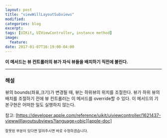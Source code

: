 ```yaml
---
layout: post
title: "viewWillLayoutSubviews"
modified:
categories: blog
excerpt:
tags: [UIKit, UIViewController, instance method]
image:
  feature:
date: 2017-01-07T16:19:00-04:00
---
```

**이 메서드는 뷰 컨트롤러의 뷰가 자식 뷰들을 배치하기 직전에 불린다.**

----
### 해설
뷰의 bounds(좌표,크기)가 변경될 때, 뷰는 하위뷰의 위치를 조절한다.
뷰가 하위 뷰의 배치를 조절하기 전에 뷰 컨트롤러는 이 메서드를 override할 수 있다.
이 메서드의 기본구현은 어떠한 일도 실행하지 않는다.

참고: [https://developer.apple.com/reference/uikit/uiviewcontroller/1621437-viewwilllayoutsubviews?language=objc][apple-doc]


<sub>잘못된 부분이 있다면 알려주시면 바로 수정하겠습니다.</sub>

[apple-doc]: https://developer.apple.com/reference/uikit/uiviewcontroller/1621437-viewwilllayoutsubviews?language=objc
